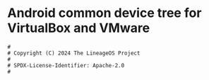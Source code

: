 # Android common device tree for VirtualBox and VMware

```
#
# Copyright (C) 2024 The LineageOS Project
#
# SPDX-License-Identifier: Apache-2.0
#
```
